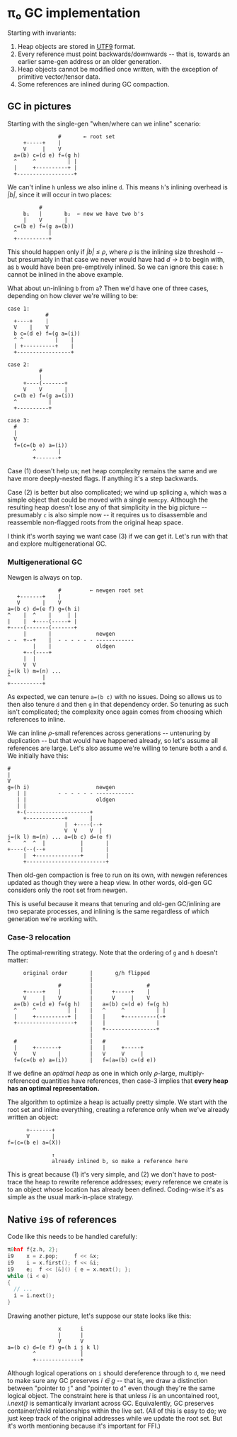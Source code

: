 # π₀ GC implementation
Starting with invariants:

1. Heap objects are stored in [UTF9](utf9.md) format.
2. Every reference must point backwards/downwards -- that is, towards an earlier same-gen address or an older generation.
3. Heap objects cannot be modified once written, with the exception of primitive vector/tensor data.
4. Some references are inlined during GC compaction.


## GC in pictures
Starting with the single-gen "when/where can we inline" scenario:

```
                #       ← root set
     +-----+    |
     V     |    V
  a=(b) c=(d e) f=(g h)
  ^     ^          | |
  |     +----------+ |
  +------------------+
```

We can't inline `h` unless we also inline `d`. This means `h`'s inlining overhead is _|b|_, since it will occur in two places:

```
          #
     b₁   |       b₂  ← now we have two b's
     |    V       |
  c=(b e) f=(g a=(b))
  ^          |
  +----------+
```

This should happen only if _|b| ≤ ρ_, where _ρ_ is the inlining size threshold -- but presumably in that case we never would have had _d → b_ to begin with, as `b` would have been pre-emptively inlined. So we can ignore this case: `h` cannot be inlined in the above example.

What about un-inlining `b` from `a`? Then we'd have one of three cases, depending on how clever we're willing to be:

```
case 1:
            #
  +----+    |
  V    |    V
  b c=(d e) f=(g a=(i))
  ^ ^          |    |
  | +----------+    |
  +-----------------+

case 2:
          #
          |
     +----(-------+
     V    V       |
  c=(b e) f=(g a=(i))
  ^          |
  +----------+

case 3:
  #
  |
  V
  f=(c=(b e) a=(i))
        ^       |
        +-------+
```

Case (1) doesn't help us; net heap complexity remains the same and we have more deeply-nested flags. If anything it's a step backwards.

Case (2) is better but also complicated; we wind up splicing `a`, which was a simple object that could be moved with a single `memcpy`. Although the resulting heap doesn't lose any of that simplicity in the big picture -- presumably `c` is also simple now -- it requires us to disassemble and reassemble non-flagged roots from the original heap space.

I think it's worth saying we want case (3) if we can get it. Let's run with that and explore multigenerational GC.


### Multigenerational GC
Newgen is always on top.

```
                #         ← newgen root set
   +-------+    |
   V       |    V
a=(b c) d=(e f) g=(h i)
^    |  ^    |     | |
|    |  +----(-----+ |
+----(-------(-------+
     |       |              newgen
- -  +--+    |  - - - - - - ------------
        |    |              oldgen
     +--(----+
     |  |
     V  V
j=(k l) m=(n) ...
^          |
+----------+
```

As expected, we can tenure `a=(b c)` with no issues. Doing so allows us to then also tenure `d` and then `g` in that dependency order. So tenuring as such isn't complicated; the complexity once again comes from choosing which references to inline.

We can inline _ρ_-small references across generations -- untenuring by duplication -- but that would have happened already, so let's assume all references are large. Let's also assume we're willing to tenure both `a` and `d`. We initially have this:

```
#
|
V
g=(h i)                     newgen
   | |          - - - - - - ------------
   | |                      oldgen
   | |
   +-(--------------------+
     +------------+       |
                  |  +----(--+
                  V  V    V  |
j=(k l) m=(n) ... a=(b c) d=(e f)
^    ^  ^  |           |       |
+----(--(--+           |       |
     |  +--------------+       |
     +-------------------------+
```

Then old-gen compaction is free to run on its own, with newgen references updated as though they were a heap view. In other words, old-gen GC considers only the root set from newgen.

This is useful because it means that tenuring and old-gen GC/inlining are two separate processes, and inlining is the same regardless of which generation we're working with.


### Case-3 relocation
The optimal-rewriting strategy. Note that the ordering of `g` and `h` doesn't matter:

```
     original order       |       g/h flipped
                          |
                #         |                 #
     +-----+    |         |      +-----+    |
     V     |    V         |      V     |    V
  a=(b) c=(d e) f=(g h)   |   a=(b) c=(d e) f=(g h)
  ^     ^          | |    |   ^     ^          | |
  |     +----------+ |    |   |     +----------(-+
  +------------------+    |   |                |
                          |   +----------------+
                          |
  #                       |   #
  |     +-------+         |   |     +-----+
  V     V       |         |   V     V     |
  f=(c=(b e) a=(i))       |   f=(a=(b) c=(d e))
```

If we define an _optimal heap_ as one in which only _ρ_-large, multiply-referenced quantities have references, then case-3 implies that **every heap has an optimal representation.**

The algorithm to optimize a heap is actually pretty simple. We start with the root set and inline everything, creating a reference only when we've already written an object:

```
      +-------+
      V       |
f=(c=(b e) a=(X))

              ↑
              already inlined b, so make a reference here
```

This is great because (1) it's very simple, and (2) we don't have to post-trace the heap to rewrite reference addresses; every reference we create is to an object whose location has already been defined. Coding-wise it's as simple as the usual mark-in-place strategy.


## Native `i9`s of references
Code like this needs to be handled carefully:

```cpp
π0hnf f{z.h, 2};
i9    x = z.pop;     f << &x;
i9    i = x.first(); f << &i;
i9    e;  f << [&]() { e = x.next(); };
while (i < e)
{
  // ...
  i = i.next();
}
```

Drawing another picture, let's suppose our state looks like this:

```
                x      i
                |      |
                V      V
a=(b c) d=(e f) g=(h i j k l)
        ^              |
        +--------------+
```

Although logical operations on `i` should dereference through to `d`, we need to make sure any GC preserves _i ∈ g_ -- that is, we draw a distinction between "pointer to `j`" and "pointer to `d`" even though they're the same logical object. The constraint here is that unless _i_ is an uncontained root, _i.next()_ is semantically invariant across GC. Equivalently, GC preserves container/child relationships within the live set. (All of this is easy to do; we just keep track of the original addresses while we update the root set. But it's worth mentioning because it's important for FFI.)
